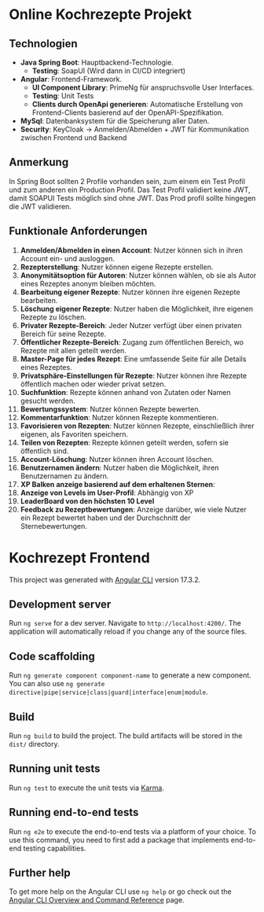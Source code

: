 # Online Kochrezepte Projekt

## Technologien

- **Java Spring Boot**: Hauptbackend-Technologie.
  - **Testing**: SoapUI (Wird dann in CI/CD integriert)
- **Angular**: Frontend-Framework.
  - **UI Component Library**: PrimeNg für anspruchsvolle User Interfaces.
  - **Testing**: Unit Tests
  - **Clients durch OpenApi generieren**: Automatische Erstellung von Frontend-Clients basierend auf der OpenAPI-Spezifikation.
- **MySql**: Datenbanksystem für die Speicherung aller Daten.
- **Security**: KeyCloak -> Anmelden/Abmelden + JWT für Kommunikation zwischen Frontend und Backend

## Anmerkung

In Spring Boot sollten 2 Profile vorhanden sein, zum einem ein Test Profil und zum anderen ein Production Profil.
Das Test Profil validiert keine JWT, damit SOAPUI Tests möglich sind ohne JWT.
Das Prod profil sollte hingegen die JWT validieren.


## Funktionale Anforderungen

1. **Anmelden/Abmelden in einen Account**: Nutzer können sich in ihren Account ein- und ausloggen.
2. **Rezepterstellung**: Nutzer können eigene Rezepte erstellen.
3. **Anonymitätsoption für Autoren**: Nutzer können wählen, ob sie als Autor eines Rezeptes anonym bleiben möchten.
4. **Bearbeitung eigener Rezepte**: Nutzer können ihre eigenen Rezepte bearbeiten.
5. **Löschung eigener Rezepte**: Nutzer haben die Möglichkeit, ihre eigenen Rezepte zu löschen.
6. **Privater Rezepte-Bereich**: Jeder Nutzer verfügt über einen privaten Bereich für seine Rezepte.
7. **Öffentlicher Rezepte-Bereich**: Zugang zum öffentlichen Bereich, wo Rezepte mit allen geteilt werden.
8. **Master-Page für jedes Rezept**: Eine umfassende Seite für alle Details eines Rezeptes.
9. **Privatsphäre-Einstellungen für Rezepte**: Nutzer können ihre Rezepte öffentlich machen oder wieder privat setzen.
10. **Suchfunktion**: Rezepte können anhand von Zutaten oder Namen gesucht werden.
11. **Bewertungssystem**: Nutzer können Rezepte bewerten.
12. **Kommentarfunktion**: Nutzer können Rezepte kommentieren.
13. **Favorisieren von Rezepten**: Nutzer können Rezepte, einschließlich ihrer eigenen, als Favoriten speichern.
14. **Teilen von Rezepten**: Rezepte können geteilt werden, sofern sie öffentlich sind.
15. **Account-Löschung**: Nutzer können ihren Account löschen.
16. **Benutzernamen ändern**: Nutzer haben die Möglichkeit, ihren Benutzernamen zu ändern.
17. **XP Balken anzeige basierend auf dem erhaltenen Sternen**:
18. **Anzeige von Levels im User-Profil**: Abhängig von XP
19. **LeaderBoard von den höchsten 10 Level**
20. **Feedback zu Rezeptbewertungen**: Anzeige darüber, wie viele Nutzer ein Rezept bewertet haben und der Durchschnitt der Sternebewertungen.


# Kochrezept Frontend

This project was generated with [Angular CLI](https://github.com/angular/angular-cli) version 17.3.2.

## Development server

Run `ng serve` for a dev server. Navigate to `http://localhost:4200/`. The application will automatically reload if you change any of the source files.

## Code scaffolding

Run `ng generate component component-name` to generate a new component. You can also use `ng generate directive|pipe|service|class|guard|interface|enum|module`.

## Build

Run `ng build` to build the project. The build artifacts will be stored in the `dist/` directory.

## Running unit tests

Run `ng test` to execute the unit tests via [Karma](https://karma-runner.github.io).

## Running end-to-end tests

Run `ng e2e` to execute the end-to-end tests via a platform of your choice. To use this command, you need to first add a package that implements end-to-end testing capabilities.

## Further help

To get more help on the Angular CLI use `ng help` or go check out the [Angular CLI Overview and Command Reference](https://angular.io/cli) page.
